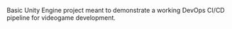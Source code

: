 Basic Unity Engine project meant to demonstrate a working DevOps CI/CD pipeline for videogame development.
